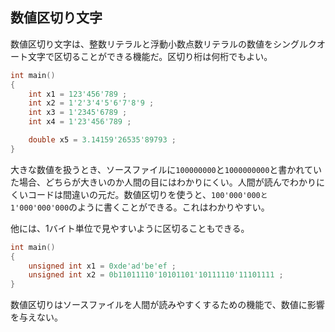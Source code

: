 ## 数値区切り文字

数値区切り文字は、整数リテラルと浮動小数点数リテラルの数値をシングルクオート文字で区切ることができる機能だ。区切り桁は何桁でもよい。

~~~cpp
int main()
{
    int x1 = 123'456'789 ;
    int x2 = 1'2'3'4'5'6'7'8'9 ; 
    int x3 = 1'2345'6789 ;
    int x4 = 1'23'456'789 ;

    double x5 = 3.14159'26535'89793 ;
}
~~~

大きな数値を扱うとき、ソースファイルに`100000000`と`1000000000`と書かれていた場合、どちらが大きいのか人間の目にはわかりにくい。人間が読んでわかりにくいコードは間違いの元だ。数値区切りを使うと、`100'000'000と1'000'000'000`のように書くことができる。これはわかりやすい。

他には、1バイト単位で見やすいように区切ることもできる。

~~~cpp
int main()
{
    unsigned int x1 = 0xde'ad'be'ef ;
    unsigned int x2 = 0b11011110'10101101'10111110'11101111 ;
}
~~~

数値区切りはソースファイルを人間が読みやすくするための機能で、数値に影響を与えない。
